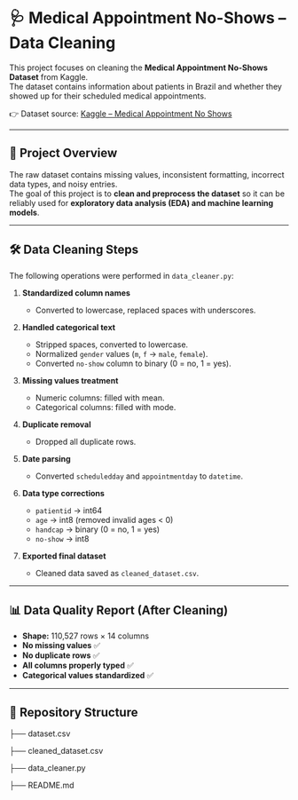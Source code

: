 # 🩺 Medical Appointment No-Shows – Data Cleaning

This project focuses on cleaning the **Medical Appointment No-Shows Dataset** from Kaggle.  
The dataset contains information about patients in Brazil and whether they showed up for their scheduled medical appointments.  

👉 Dataset source: [Kaggle – Medical Appointment No Shows](https://www.kaggle.com/datasets/joniarroba/noshowappointments)

---

## 📌 Project Overview
The raw dataset contains missing values, inconsistent formatting, incorrect data types, and noisy entries.  
The goal of this project is to **clean and preprocess the dataset** so it can be reliably used for **exploratory data analysis (EDA) and machine learning models**.

---

## 🛠 Data Cleaning Steps
The following operations were performed in `data_cleaner.py`:

1. **Standardized column names**  
   - Converted to lowercase, replaced spaces with underscores.

2. **Handled categorical text**  
   - Stripped spaces, converted to lowercase.  
   - Normalized `gender` values (`m`, `f` → `male`, `female`).  
   - Converted `no-show` column to binary (0 = no, 1 = yes).

3. **Missing values treatment**  
   - Numeric columns: filled with mean.  
   - Categorical columns: filled with mode.

4. **Duplicate removal**  
   - Dropped all duplicate rows.

5. **Date parsing**  
   - Converted `scheduledday` and `appointmentday` to `datetime`.

6. **Data type corrections**  
   - `patientid` → int64  
   - `age` → int8 (removed invalid ages < 0)  
   - `handcap` → binary (0 = no, 1 = yes)  
   - `no-show` → int8  

7. **Exported final dataset**  
   - Cleaned data saved as `cleaned_dataset.csv`.

---

## 📊 Data Quality Report (After Cleaning)
- **Shape:** 110,527 rows × 14 columns  
- **No missing values** ✅  
- **No duplicate rows** ✅  
- **All columns properly typed** ✅  
- **Categorical values standardized** ✅  

---

## 📂 Repository Structure

├── dataset.csv 

├── cleaned_dataset.csv 

├── data_cleaner.py 

├── README.md 

